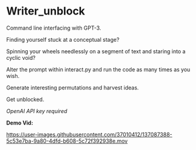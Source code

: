 # Writer_unblock

Command line interfacing with GPT-3.

Finding yourself stuck at a conceptual stage?

Spinning your wheels needlessly on a segment of text and staring into a cyclic void? 

Alter the prompt within interact.py and run the code as many times as you wish.

Generate interesting permutations and harvest ideas.

Get unblocked. 

*OpenAI API key required*

**Demo Vid:**


https://user-images.githubusercontent.com/37010412/137087388-5c53e7ba-9a80-4dfd-b608-5c72f392938e.mov

